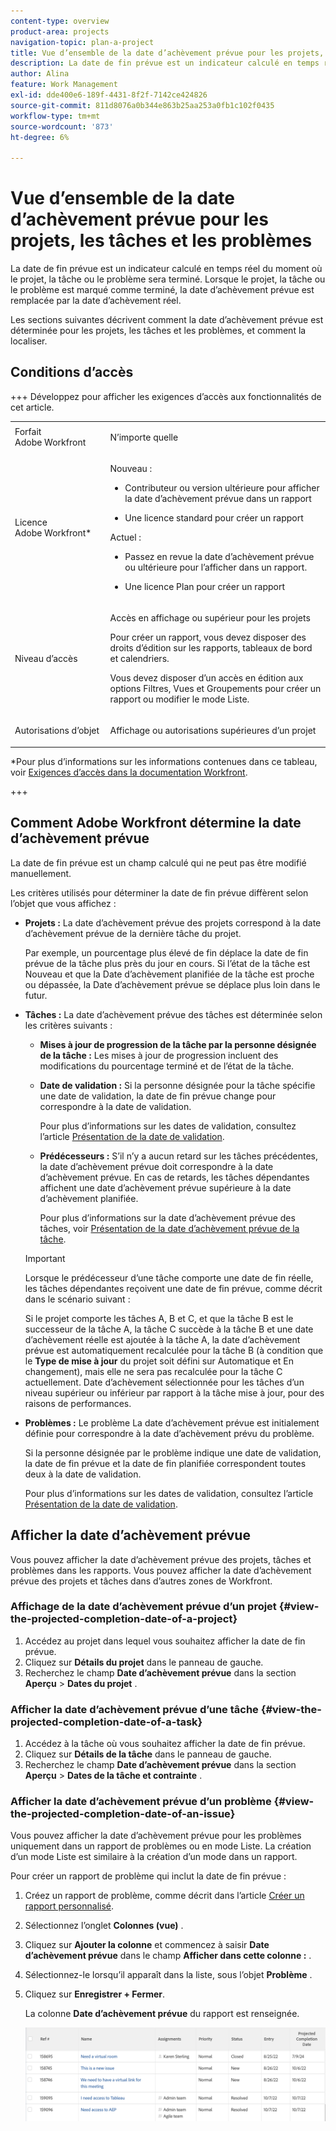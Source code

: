 ```yaml
---
content-type: overview
product-area: projects
navigation-topic: plan-a-project
title: Vue d’ensemble de la date d’achèvement prévue pour les projets, les tâches et les problèmes
description: La date de fin prévue est un indicateur calculé en temps réel du moment où le projet, la tâche ou le problème sera terminé. Lorsque le projet, la tâche ou le problème est marqué comme terminé, la date d’achèvement prévue est remplacée par la date d’achèvement réel.
author: Alina
feature: Work Management
exl-id: dde400e6-189f-4431-8f2f-7142ce424826
source-git-commit: 811d8076a0b344e863b25aa253a0fb1c102f0435
workflow-type: tm+mt
source-wordcount: '873'
ht-degree: 6%

---
```


# Vue d’ensemble de la date d’achèvement prévue pour les projets, les tâches et les problèmes

<!-- Audited: 1/2024 -->

La date de fin prévue est un indicateur calculé en temps réel du moment où le projet, la tâche ou le problème sera terminé. Lorsque le projet, la tâche ou le problème est marqué comme terminé, la date d’achèvement prévue est remplacée par la date d’achèvement réel.

Les sections suivantes décrivent comment la date d’achèvement prévue est déterminée pour les projets, les tâches et les problèmes, et comment la localiser.

## Conditions d’accès

+++ Développez pour afficher les exigences d’accès aux fonctionnalités de cet article.


<table style="table-layout:auto"> 
 <col> 
 <col> 
 <tbody> 
  <tr> 
   <td role="rowheader">Forfait Adobe Workfront</td> 
   <td> <p>N’importe quelle</p> </td> 
  </tr> 
  <tr> 
   <td role="rowheader">Licence Adobe Workfront*</td> 
   <td> 
   <p>Nouveau : 
   <ul><li><p>Contributeur ou version ultérieure pour afficher la date d’achèvement prévue dans un rapport</p></li> <li><p>Une licence standard pour créer un rapport</p></li> </ul>

<p>Actuel : 
   <ul><li><p>Passez en revue la date d’achèvement prévue ou ultérieure pour l’afficher dans un rapport.</p></li> 
   <li><p>Une licence Plan pour créer un rapport</p> </li></ul>
      </td> 
  </tr> 
  <tr> 
   <td role="rowheader">Niveau d’accès</td> 
   <td> <p>Accès en affichage ou supérieur pour les projets</p> <p>Pour créer un rapport, vous devez disposer des droits d’édition sur les rapports, tableaux de bord et calendriers.</p> <p>Vous devez disposer d’un accès en édition aux options Filtres, Vues et Groupements pour créer un rapport ou modifier le mode Liste.</p>  </td> 
  </tr> 
  <tr> 
   <td role="rowheader">Autorisations d’objet</td> 
   <td> <p>Affichage ou autorisations supérieures d’un projet</p> </td> 
  </tr> 
 </tbody> 
</table>

*Pour plus d’informations sur les informations contenues dans ce tableau, voir [Exigences d’accès dans la documentation Workfront](/help/quicksilver/administration-and-setup/add-users/access-levels-and-object-permissions/access-level-requirements-in-documentation.md).

+++

## Comment Adobe Workfront détermine la date d’achèvement prévue

La date de fin prévue est un champ calculé qui ne peut pas être modifié manuellement.

Les critères utilisés pour déterminer la date de fin prévue diffèrent selon l’objet que vous affichez :

* **Projets :** La date d’achèvement prévue des projets correspond à la date d’achèvement prévue de la dernière tâche du projet.

  Par exemple, un pourcentage plus élevé de fin déplace la date de fin prévue de la tâche plus près du jour en cours. Si l’état de la tâche est Nouveau et que la Date d’achèvement planifiée de la tâche est proche ou dépassée, la Date d’achèvement prévue se déplace plus loin dans le futur.

* **Tâches :** La date d’achèvement prévue des tâches est déterminée selon les critères suivants :

   * **Mises à jour de progression de la tâche par la personne désignée de la tâche :** Les mises à jour de progression incluent des modifications du pourcentage terminé et de l’état de la tâche.
   * **Date de validation :** Si la personne désignée pour la tâche spécifie une date de validation, la date de fin prévue change pour correspondre à la date de validation.

     Pour plus d’informations sur les dates de validation, consultez l’article [Présentation de la date de validation](../../../manage-work/projects/updating-work-in-a-project/overview-of-commit-dates.md).

   * **Prédécesseurs :** S’il n’y a aucun retard sur les tâches précédentes, la date d’achèvement prévue doit correspondre à la date d’achèvement prévue. En cas de retards, les tâches dépendantes affichent une date d’achèvement prévue supérieure à la date d’achèvement planifiée.

     Pour plus d’informations sur la date d’achèvement prévue des tâches, voir [Présentation de la date d’achèvement prévue de la tâche](../../../manage-work/tasks/task-information/task-planned-completion-date.md).

  >[!IMPORTANT]
  >
  >Lorsque le prédécesseur d’une tâche comporte une date de fin réelle, les tâches dépendantes reçoivent une date de fin prévue, comme décrit dans le scénario suivant :
  >
  >
  >Si le projet comporte les tâches A, B et C, et que la tâche B est le successeur de la tâche A, la tâche C succède à la tâche B et une date d’achèvement réelle est ajoutée à la tâche A, la date d’achèvement prévue est automatiquement recalculée pour la tâche B (à condition que le **Type de mise à jour** du projet soit défini sur Automatique et En changement), mais elle ne sera pas recalculée pour la tâche C actuellement. Date d’achèvement sélectionnée pour les tâches d’un niveau supérieur ou inférieur par rapport à la tâche mise à jour, pour des raisons de performances.

* **Problèmes :** Le problème La date d’achèvement prévue est initialement définie pour correspondre à la date d’achèvement prévu du problème.

  Si la personne désignée par le problème indique une date de validation, la date de fin prévue et la date de fin planifiée correspondent toutes deux à la date de validation.

  Pour plus d’informations sur les dates de validation, consultez l’article [Présentation de la date de validation](../../../manage-work/projects/updating-work-in-a-project/overview-of-commit-dates.md).

## Afficher la date d’achèvement prévue

Vous pouvez afficher la date d’achèvement prévue des projets, tâches et problèmes dans les rapports. Vous pouvez afficher la date d’achèvement prévue des projets et tâches dans d’autres zones de Workfront.

### Affichage de la date d’achèvement prévue d’un projet {#view-the-projected-completion-date-of-a-project}

1. Accédez au projet dans lequel vous souhaitez afficher la date de fin prévue.
1. Cliquez sur **Détails du projet** dans le panneau de gauche.
1. Recherchez le champ **Date d’achèvement prévue** dans la section **Aperçu** > **Dates du projet** .

### Afficher la date d’achèvement prévue d’une tâche {#view-the-projected-completion-date-of-a-task}

1. Accédez à la tâche où vous souhaitez afficher la date de fin prévue.
1. Cliquez sur **Détails de la tâche** dans le panneau de gauche.
1. Recherchez le champ **Date d’achèvement prévue** dans la section **Aperçu** > **Dates de la tâche et contrainte** .

### Afficher la date d’achèvement prévue d’un problème {#view-the-projected-completion-date-of-an-issue}

Vous pouvez afficher la date d’achèvement prévue pour les problèmes uniquement dans un rapport de problèmes ou en mode Liste. La création d’un mode Liste est similaire à la création d’un mode dans un rapport.

Pour créer un rapport de problème qui inclut la date de fin prévue :

1. Créez un rapport de problème, comme décrit dans l’article [Créer un rapport personnalisé](../../../reports-and-dashboards/reports/creating-and-managing-reports/create-custom-report.md).
1. Sélectionnez l’onglet **Colonnes (vue)** .
1. Cliquez sur **Ajouter la colonne** et commencez à saisir **Date d’achèvement prévue** dans le champ **Afficher dans cette colonne :** .

1. Sélectionnez-le lorsqu’il apparaît dans la liste, sous l’objet **Problème** .
1. Cliquez sur **Enregistrer + Fermer**.

   La colonne **Date d’achèvement prévue** du rapport est renseignée.

   ![](assets/issue-projected-completion-date-in-view-nwe-350x148.png)
